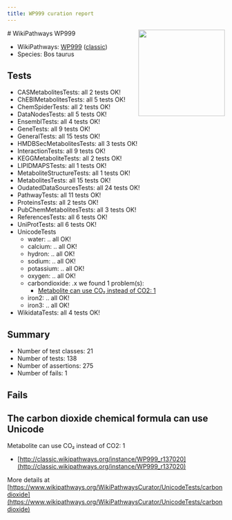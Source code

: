 ```yaml
---
title: WP999 curation report
---
```


<img style="float: right; width: 200px" src="https://upload.wikimedia.org/wikipedia/commons/thumb/8/83/Wplogo_with_text_500.png/640px-Wplogo_with_text_500.png" />
# WikiPathways WP999

* WikiPathways: [WP999](https://wikipathways.org/pathways/WP999) ([classic](https://classic.wikipathways.org/instance/WP999))
* Species: Bos taurus
## Tests
* CASMetabolitesTests: all 2 tests OK!
* ChEBIMetabolitesTests: all 5 tests OK!
* ChemSpiderTests: all 2 tests OK!
* DataNodesTests: all 5 tests OK!
* EnsemblTests: all 4 tests OK!
* GeneTests: all 9 tests OK!
* GeneralTests: all 15 tests OK!
* HMDBSecMetabolitesTests: all 3 tests OK!
* InteractionTests: all 9 tests OK!
* KEGGMetaboliteTests: all 2 tests OK!
* LIPIDMAPSTests: all 1 tests OK!
* MetaboliteStructureTests: all 1 tests OK!
* MetabolitesTests: all 15 tests OK!
* OudatedDataSourcesTests: all 24 tests OK!
* PathwayTests: all 11 tests OK!
* ProteinsTests: all 2 tests OK!
* PubChemMetabolitesTests: all 3 tests OK!
* ReferencesTests: all 6 tests OK!
* UniProtTests: all 6 tests OK!
* UnicodeTests
    * water: .. all OK!
    * calcium: .. all OK!
    * hydron: .. all OK!
    * sodium: .. all OK!
    * potassium: .. all OK!
    * oxygen: .. all OK!
    * carbondioxide: .x we found 1 problem(s):
        * [Metabolite can use CO₂ instead of CO2: 1](#d79fe328)
    * iron2: .. all OK!
    * iron3: .. all OK!
* WikidataTests: all 4 tests OK!


## Summary

* Number of test classes: 21
* Number of tests: 138
* Number of assertions: 275
* Number of fails: 1

## Fails

<a name="d79fe328" />

## The carbon dioxide chemical formula can use Unicode

Metabolite can use CO₂ instead of CO2: 1

* [http://classic.wikipathways.org/instance/WP999_r137020](http://classic.wikipathways.org/instance/WP999_r137020)


More details at [https://www.wikipathways.org/WikiPathwaysCurator/UnicodeTests/carbondioxide](https://www.wikipathways.org/WikiPathwaysCurator/UnicodeTests/carbondioxide)

